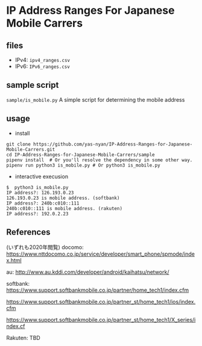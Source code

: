 # IP Address Ranges For Japanese Mobile Carrers

## files
- IPv4: `ipv4_ranges.csv`
- IPv6: `IPv6_ranges.csv`

## sample script
`sample/is_mobile.py`
A simple script for determining the mobile address



## usage
- install

```
git clone https://github.com/yas-nyan/IP-Address-Ranges-for-Japanese-Mobile-Carrers.git
cd IP-Address-Ranges-for-Japanese-Mobile-Carrers/sample
pipenv install  # Or you'll resolve the dependency in some other way.
pipenv run python3 is_mobile.py # Or python3 is_mobile.py
```
- interactive execusion
```
$  python3 is_mobile.py
IP address?: 126.193.0.23
126.193.0.23 is mobile address. (softbank)
IP address?: 240b:c010::111
240b:c010::111 is mobile address. (rakuten)
IP address?: 192.0.2.23
```

## References
(いずれも2020年閲覧)
docomo:
https://www.nttdocomo.co.jp/service/developer/smart_phone/spmode/index.html


au:
http://www.au.kddi.com/developer/android/kaihatsu/network/


softbank: 
https://www.support.softbankmobile.co.jp/partner/home_tech1/index.cfm

https://www.support.softbankmobile.co.jp/partner_st/home_tech1/ios/index.cfm

https://www.support.softbankmobile.co.jp/partner_st/home_tech1/X_series/index.cf

Rakuten:
TBD
